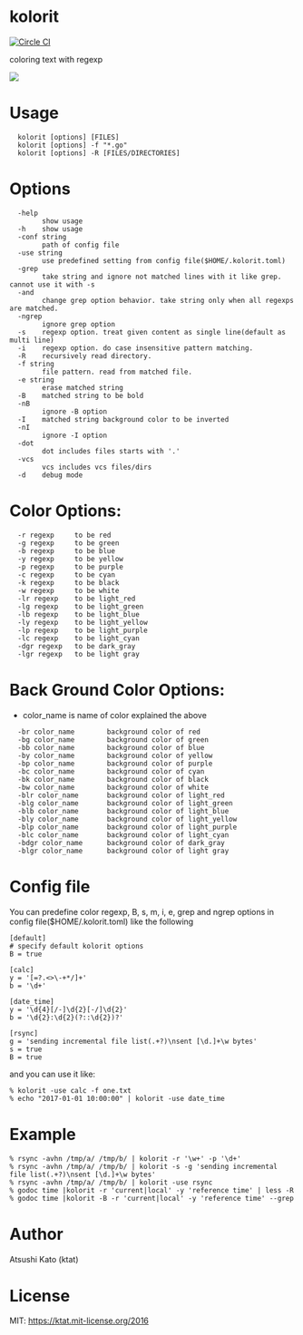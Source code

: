 # kolorit

[![Circle CI](https://circleci.com/gh/ktat/kolorit/tree/master.svg?style=shield)](https://circleci.com/gh/ktat/kolorit/tree/master)

coloring text with regexp

![](https://raw.githubusercontent.com/ktat/kolorit/master/kolorit.gif)

# Usage

```
  kolorit [options] [FILES]
  kolorit [options] -f "*.go"
  kolorit [options] -R [FILES/DIRECTORIES]
```

# Options
```
  -help
        show usage
  -h    show usage
  -conf string
        path of config file
  -use string
        use predefined setting from config file($HOME/.kolorit.toml)
  -grep
        take string and ignore not matched lines with it like grep. cannot use it with -s
  -and
        change grep option behavior. take string only when all regexps are matched.
  -ngrep
        ignore grep option
  -s    regexp option. treat given content as single line(default as multi line)
  -i    regexp option. do case insensitive pattern matching.
  -R    recursively read directory.
  -f string
        file pattern. read from matched file.
  -e string
        erase matched string
  -B    matched string to be bold
  -nB
        ignore -B option
  -I    matched string background color to be inverted
  -nI
        ignore -I option
  -dot
        dot includes files starts with '.'
  -vcs
        vcs includes vcs files/dirs
  -d    debug mode
```
# Color Options:
```
  -r regexp     to be red
  -g regexp     to be green
  -b regexp     to be blue
  -y regexp     to be yellow
  -p regexp     to be purple
  -c regexp     to be cyan
  -k regexp     to be black
  -w regexp     to be white
  -lr regexp    to be light_red
  -lg regexp    to be light_green
  -lb regexp    to be light_blue
  -ly regexp    to be light_yellow
  -lp regexp    to be light_purple
  -lc regexp    to be light_cyan
  -dgr regexp   to be dark_gray
  -lgr regexp   to be light gray
```
# Back Ground Color Options:
* color_name is name of color explained the above
```
  -br color_name        background color of red
  -bg color_name        background color of green
  -bb color_name        background color of blue
  -by color_name        background color of yellow
  -bp color_name        background color of purple
  -bc color_name        background color of cyan
  -bk color_name        background color of black
  -bw color_name        background color of white
  -blr color_name       background color of light_red
  -blg color_name       background color of light_green
  -blb color_name       background color of light_blue
  -bly color_name       background color of light_yellow
  -blp color_name       background color of light_purple
  -blc color_name       background color of light_cyan
  -bdgr color_name      background color of dark_gray
  -blgr color_name      background color of light gray
```
# Config file

You can predefine color regexp, B, s, m, i, e, grep and ngrep options in config file($HOME/.kolorit.toml) like the following
```
[default]
# specify default kolorit options
B = true

[calc]
y = '[=?.<>\-+*/]+'
b = '\d+'

[date_time]
y = '\d{4}[/-]\d{2}[-/]\d{2}'
b = '\d{2}:\d{2}(?::\d{2})?'

[rsync]
g = 'sending incremental file list(.+?)\nsent [\d.]+\w bytes' 
s = true
B = true
```

and you can use it like:
```
% kolorit -use calc -f one.txt
% echo "2017-01-01 10:00:00" | kolorit -use date_time
```
# Example

```
% rsync -avhn /tmp/a/ /tmp/b/ | kolorit -r '\w+' -p '\d+'
% rsync -avhn /tmp/a/ /tmp/b/ | kolorit -s -g 'sending incremental file list(.+?)\nsent [\d.]+\w bytes'
% rsync -avhn /tmp/a/ /tmp/b/ | kolorit -use rsync
% godoc time |kolorit -r 'current|local' -y 'reference time' | less -R
% godoc time |kolorit -B -r 'current|local' -y 'reference time' --grep 
```

# Author

Atsushi Kato (ktat)

# License

MIT: https://ktat.mit-license.org/2016